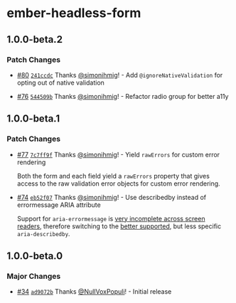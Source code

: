 # ember-headless-form

## 1.0.0-beta.2

### Patch Changes

- [#80](https://github.com/CrowdStrike/ember-headless-form/pull/80) [`241ccdc`](https://github.com/CrowdStrike/ember-headless-form/commit/241ccdcedaf52d8af8b3f366b61d3055e9e38fc9) Thanks [@simonihmig](https://github.com/simonihmig)! - Add `@ignoreNativeValidation` for opting out of native validation

- [#76](https://github.com/CrowdStrike/ember-headless-form/pull/76) [`544509b`](https://github.com/CrowdStrike/ember-headless-form/commit/544509b256fb171e62cc74b2cba2b2f32faa6f35) Thanks [@simonihmig](https://github.com/simonihmig)! - Refactor radio group for better a11y

## 1.0.0-beta.1

### Patch Changes

- [#77](https://github.com/CrowdStrike/ember-headless-form/pull/77) [`7c7ff9f`](https://github.com/CrowdStrike/ember-headless-form/commit/7c7ff9f47a24eeddd9ac8f9a4c2643eb5e500582) Thanks [@simonihmig](https://github.com/simonihmig)! - Yield `rawErrors` for custom error rendering

  Both the form and each field yield a `rawErrors` property that gives access to the raw validation error objects for custom error rendering.

- [#74](https://github.com/CrowdStrike/ember-headless-form/pull/74) [`eb52f07`](https://github.com/CrowdStrike/ember-headless-form/commit/eb52f0756ed85b34943737248ee0dc569b5408f1) Thanks [@simonihmig](https://github.com/simonihmig)! - Use describedby instead of errormessage ARIA attribute

  Support for `aria-errormessage` is [very incomplete across screen readers](https://a11ysupport.io/tech/aria/aria-errormessage_attribute), therefore switching to the [better supported](https://a11ysupport.io/tech/aria/aria-describedby_attribute), but less specific `aria-describedby`.

## 1.0.0-beta.0

### Major Changes

- [#34](https://github.com/CrowdStrike/ember-headless-form/pull/34) [`ad9072b`](https://github.com/CrowdStrike/ember-headless-form/commit/ad9072bd02cb38a75a1d05efdfefb88dc827cade) Thanks [@NullVoxPopuli](https://github.com/NullVoxPopuli)! - Initial release

